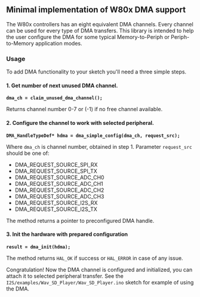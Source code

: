 ## Minimal implementation of W80x DMA support
The W80x controllers has an eight equivalent DMA channels. Every channel can be used for
every type of DMA transfers. This library is intended to help the user configure the DMA for some typical Memory-to-Periph or Periph-to-Memory application modes.

### **Usage**
To add DMA functionality to your sketch you'll need a three simple steps.

#### 1. Get number of next unused DMA channel. 

**`dma_ch = claim_unused_dma_channel();`**

Returns channel number 0-7 or (-1) if no free channel available.

#### 2. Configure the channel to work with selected peripheral.

**`DMA_HandleTypeDef* hdma = dma_simple_config(dma_ch, request_src);`**

Where `dma_ch` is channel number, obtained in step 1. Parameter `request_src` should be one of:
* DMA_REQUEST_SOURCE_SPI_RX
* DMA_REQUEST_SOURCE_SPI_TX
* DMA_REQUEST_SOURCE_ADC_CH0
* DMA_REQUEST_SOURCE_ADC_CH1 
* DMA_REQUEST_SOURCE_ADC_CH2 
* DMA_REQUEST_SOURCE_ADC_CH3      
* DMA_REQUEST_SOURCE_I2S_RX  
* DMA_REQUEST_SOURCE_I2S_TX

The method returns a pointer to preconfigured DMA handle.

#### 3. Init the hardware with prepared configuration

**`result = dma_init(hdma);`**

The method returns `HAL_OK` if success or `HAL_ERROR` in case of any issue.

Congratulation! Now the DMA channel is configured and initialized, you can attach it to selected peripheral transfer. See the `I2S/examples/Wav_SD_Player/Wav_SD_Player.ino` sketch for example of using the DMA.


